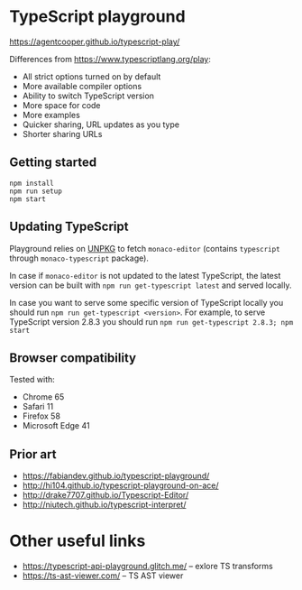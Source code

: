 # TypeScript playground

https://agentcooper.github.io/typescript-play/

Differences from https://www.typescriptlang.org/play:

* All strict options turned on by default
* More available compiler options
* Ability to switch TypeScript version
* More space for code
* More examples
* Quicker sharing, URL updates as you type
* Shorter sharing URLs

## Getting started

```
npm install
npm run setup
npm start
```

## Updating TypeScript

Playground relies on [UNPKG](https://unpkg.com) to fetch `monaco-editor` (contains `typescript` through `monaco-typescript` package).

In case if `monaco-editor` is not updated to the latest TypeScript, the latest version can be built with `npm run get-typescript latest` and served locally.

In case you want to serve some specific version of TypeScript locally you should run `npm run get-typescript <version>`. For example, to serve TypeScript version 2.8.3 you should run `npm run get-typescript 2.8.3; npm start`

## Browser compatibility

Tested with:

* Chrome 65
* Safari 11
* Firefox 58
* Microsoft Edge 41

## Prior art

* https://fabiandev.github.io/typescript-playground/
* http://hi104.github.io/typescript-playground-on-ace/
* http://drake7707.github.io/Typescript-Editor/
* http://niutech.github.io/typescript-interpret/

# Other useful links

* https://typescript-api-playground.glitch.me/ – exlore TS transforms
* https://ts-ast-viewer.com/ – TS AST viewer
